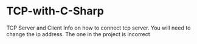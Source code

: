 # TCP-with-C-Sharp
TCP Server and Client 
Info on how to connect tcp server. You will need to change the ip address. The one in the project is incorrect
